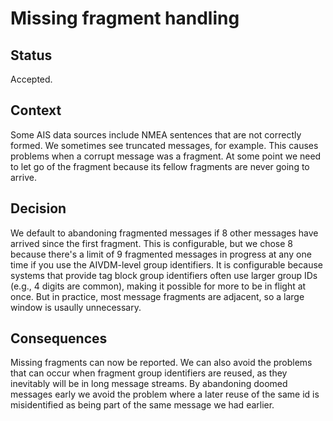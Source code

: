 # Missing fragment handling

## Status

Accepted.

## Context

Some AIS data sources include NMEA sentences that are not correctly formed. We sometimes see truncated messages, for example. This causes problems when a corrupt message was a fragment. At some point we need to let go of the fragment because its fellow fragments are never going to arrive.

## Decision

We default to abandoning fragmented messages if 8 other messages have arrived since the first fragment. This is configurable, but we chose 8 because there's a limit of 9 fragmented messages in progress at any one time if you use the AIVDM-level group identifiers. It is configurable because systems that provide tag block group identifiers often use larger group IDs (e.g., 4 digits are common), making it possible for more to be in flight at once. But in practice, most message fragments are adjacent, so a large window is usaully unnecessary.

## Consequences

Missing fragments can now be reported. We can also avoid the problems that can occur when fragment group identifiers are reused, as they inevitably will be in long message streams. By abandoning doomed messages early we avoid the problem where a later reuse of the same id is misidentified as being part of the same message we had earlier.